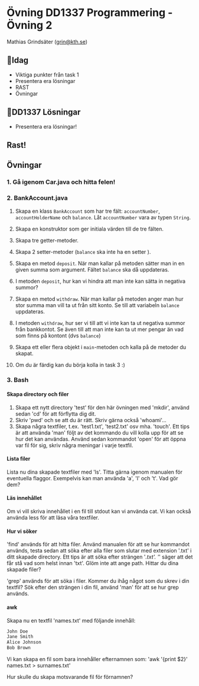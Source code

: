 # **Övning DD1337 Programmering - Övning 2**
Mathias Grindsäter (grin@kth.se)

## 💬**Idag**
* Viktiga punkter från task 1
* Presentera era lösningar
* RAST
* Övningar


## 💬**DD1337 Lösningar**
* Presentera era lösningar!

## **Rast!**

## **Övningar**
### 1. Gå igenom Car.java och hitta felen!

### 2. BankAccount.java

1) Skapa en klass `BankAccount` som har tre fält: `accountNumber`,
`accountHolderName` och `balance`. Låt `accountNumber` vara av typen
`String`.

2) Skapa en konstruktor som ger initiala värden till de tre fälten.
3) Skapa tre getter-metoder.
4) Skapa 2 setter-metoder (`balance` ska inte ha en setter ).
5) Skapa en metod `deposit`. När man kallar på metoden sätter man in
en given summa som argument. Fältet `balance` ska då uppdateras.
6) I metoden `deposit`, hur kan vi hindra att man inte kan sätta in negativa
summor? 
7) Skapa en metod `withdraw`. När man kallar på metoden anger
man hur stor summa man vill ta ut från sitt konto. Se till att
variabeln `balance` uppdateras.
8) I metoden `withdraw`, hur ser vi till att vi inte kan ta ut negativa
summor från bankkontot. Se även till att man inte kan
ta ut mer pengar än vad som finns på kontont (dvs `balance`)
9) Skapa ett eller flera objekt i `main`-metoden och kalla
på de metoder du skapat.
10) Om du är färdig kan du börja kolla in task 3 :)

### 3. Bash

#### Skapa directory och filer
1) Skapa ett nytt directory 'test' för den här övningen med 'mkdir', använd 
sedan 'cd' för att förflytta dig dit.
2) Skriv 'pwd' och se att du är rätt. Skriv gärna också 'whoami'...
3) Skapa några textfiler, t.ex. 'test1.txt', 'test2.txt' osv mha. 'touch'.
Ett tips är att använda 'man' följt av det kommando du vill kolla upp för
att se hur det kan användas. Använd sedan kommandot 'open' för att öppna var fil
för sig, skriv några meningar i varje textfil.

#### Lista filer
Lista nu dina skapade textfiler med 'ls'. Titta gärna igenom manualen för
eventuella flaggor. Exempelvis kan man använda 'a', 'l' och 't'. 
Vad gör dem?

#### Läs innehållet
Om vi vill skriva innehållet i en fil till stdout kan vi använda cat.
Vi kan också använda less för att läsa våra textfiler.

#### Hur vi söker
'find' används för att hitta filer. Använd manualen för att se hur 
kommandot används, testa sedan att söka efter alla filer som slutar
med extension '.txt' i ditt skapade directory. Ett tips är att söka 
efter strängen '*.txt'. '*' säger att det får stå vad som helst innan 
'txt'. Glöm inte att ange path. Hittar du dina skapade filer?

'grep' används för att söka i filer. Kommer du ihåg något som du skrev
i din textfil? Sök efter den strängen i din fil, använd 'man' för att
se hur grep används.

#### awk
Skapa nu en textfil 'names.txt' med följande innehåll:

```java
John Doe
Jane Smith
Alice Johnson
Bob Brown
```

Vi kan skapa en fil som bara innehåller efternamnen som:
'awk '{print $2}' names.txt > surnames.txt'

Hur skulle du skapa motsvarande fil för förnamnen?






   
